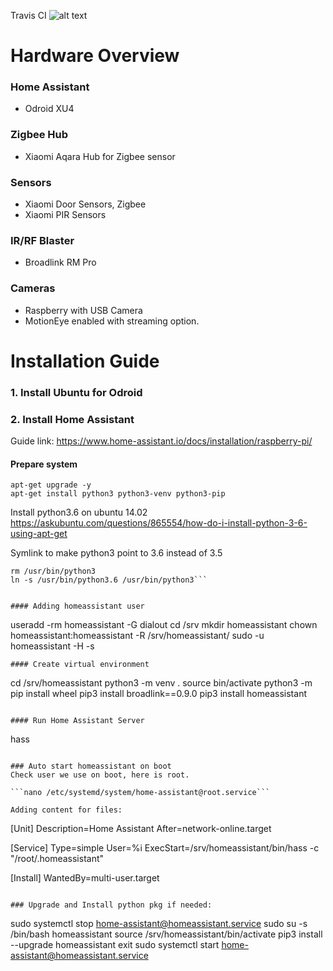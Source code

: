 Travis CI ![alt text](https://travis-ci.org/thachnb85/home_assistant_config.svg?branch=master "Travis CI Result")

# Hardware Overview

### Home Assistant
- Odroid XU4

### Zigbee Hub
- Xiaomi Aqara Hub for Zigbee sensor

### Sensors
- Xiaomi Door Sensors, Zigbee
- Xiaomi PIR Sensors

### IR/RF Blaster
- Broadlink RM Pro

### Cameras
- Raspberry with USB Camera
- MotionEye enabled with streaming option.

# Installation Guide

### 1. Install Ubuntu for Odroid

### 2. Install Home Assistant 
Guide link: https://www.home-assistant.io/docs/installation/raspberry-pi/

#### Prepare system
```
apt-get upgrade -y
apt-get install python3 python3-venv python3-pip
```
Install python3.6 on ubuntu 14.02
https://askubuntu.com/questions/865554/how-do-i-install-python-3-6-using-apt-get

Symlink to make python3 point to 3.6 instead of 3.5
```
rm /usr/bin/python3
ln -s /usr/bin/python3.6 /usr/bin/python3```


#### Adding homeassistant user
```
useradd -rm homeassistant -G dialout
cd /srv
mkdir homeassistant
chown homeassistant:homeassistant -R /srv/homeassistant/
sudo -u homeassistant -H -s
```
#### Create virtual environment
```
cd /srv/homeassistant
python3 -m venv .
source bin/activate
python3 -m pip install wheel
pip3 install broadlink==0.9.0
pip3 install homeassistant
```

#### Run Home Assistant Server
```
hass
```

### Auto start homeassistant on boot
Check user we use on boot, here is root.

```nano /etc/systemd/system/home-assistant@root.service```

Adding content for files:
```
[Unit]
Description=Home Assistant
After=network-online.target

[Service]
Type=simple
User=%i
ExecStart=/srv/homeassistant/bin/hass -c "/root/.homeassistant"

[Install]
WantedBy=multi-user.target
```

### Upgrade and Install python pkg if needed:
```
sudo systemctl stop home-assistant@homeassistant.service
sudo su -s /bin/bash homeassistant
source /srv/homeassistant/bin/activate
pip3 install --upgrade homeassistant
exit
sudo systemctl start home-assistant@homeassistant.service
```



